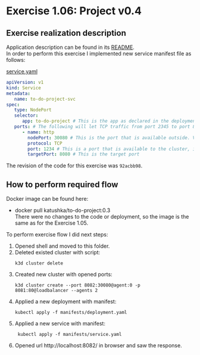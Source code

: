 # Exercise 1.06: Project v0.4

## Exercise realization description

Application description can be found in its [README](../to-do-project/README.md).  
In order to perform this exercise I implemented new service manifest file as follows:  

[service.yaml](./manifests/service.yaml)
```yaml
apiVersion: v1
kind: Service
metadata:
   name: to-do-project-svc
spec:
   type: NodePort
   selector:
      app: to-do-project # This is the app as declared in the deployment.
   ports: # The following will let TCP traffic from port 2345 to port 8080.
      - name: http
        nodePort: 30080 # This is the port that is available outside. Value for nodePort can be between 30000-32767
        protocol: TCP
        port: 1234 # This is a port that is available to the cluster, in this case it can be ~ anything
        targetPort: 8080 # This is the target port
```
The revision of the code for this exercise was `92acbb98`.

## How to perform required flow

Docker image can be found here:
- docker pull katushka/to-do-project:0.3  
There were no changes to the code or deployment, so the image is the same as for the Exercise 1.05. 

To perform exercise flow I did next steps:
1. Opened shell and moved to this folder.
2. Deleted existed cluster with script:
    ```shell
    k3d cluster delete
    ```
3. Created new cluster with opened ports:
    ```shell
    k3d cluster create --port 8082:30080@agent:0 -p 8081:80@loadbalancer --agents 2
    ```
4. Applied a new deployment with manifest:
    ```shell
    kubectl apply -f manifests/deployment.yaml                     
   ```
5. Applied a new service with manifest:
   ```shell
    kubectl apply -f manifests/service.yaml
   ```
6. Opened url http://localhost:8082/ in browser and saw the response.